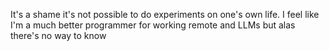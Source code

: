 It's a shame it's not possible to do experiments on one's own life. I feel like I'm a much better programmer for working remote and LLMs but alas there's no way to know

